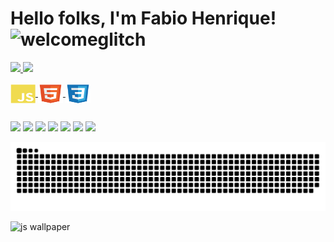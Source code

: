 # Hello folks, I'm Fabio Henrique! ![welcomeglitch](https://user-images.githubusercontent.com/84535296/129428830-14dbb119-7467-402c-82bc-202bfd435fdf.gif)
<div>
  <a href="https://github.com/fabiolhen">
  <img height="180em" src="https://github-readme-stats.vercel.app/api?username=fabiolhen&show_icons=true&theme=highcontrast&include_all_commits=true&count_private=true"/>
  <img height="180em" src="https://github-readme-stats.vercel.app/api/top-langs/?username=fabiolhen&layout=compact&langs_count=7&theme=radical"/>
</div>

<div style="display: inline_block"><br>
  <img align="center" alt="Fabio-Js" height="30" width="40" src="https://raw.githubusercontent.com/devicons/devicon/master/icons/javascript/javascript-plain.svg">
  <img align="center" alt="Fabio-HTML" height="30" width="40" src="https://raw.githubusercontent.com/devicons/devicon/master/icons/html5/html5-original.svg">
  <img align="center" alt="Fabio-CSS" height="30" width="40" src="https://raw.githubusercontent.com/devicons/devicon/master/icons/css3/css3-original.svg">
</div>
  
  ##
  
<div>
  <a href="https://www.youtube.com/channel/UCzDW4k9U7t3pITYdPCm_nDw" target="_blank"><img src="https://img.shields.io/badge/YouTube-FF0000?style=for-the-badge&logo=youtube&logoColor=white" target="_blank"></a>
  <a href="https://www.instagram.com/fabiolhen/" target="_blank"><img src="https://img.shields.io/badge/-Instagram-%23E4405F?style=for-the-badge&logo=instagram&logoColor=white" target="_blank"></a>
  <a href="https://discord.gg/!<Fabio/>#2372" target="_blank"><img src="https://img.shields.io/badge/Discord-7289DA?style=for-the-badge&logo=discord&logoColor=white" target="_blank"></a> 
  <a href="https://www.linkedin.com/in/fabio-henrique-55ba2a176/" target="_blank"><img src="https://img.shields.io/badge/-LinkedIn-%230077B5?style=for-the-badge&logo=linkedin&logoColor=white" target="_blank"></a>
  <a href="https://www.playstation.com/pt-br/" target="_blank"><img src="https://img.shields.io/badge/PlayStation-003791?style=for-the-badge&logo=playstation&logoColor=white" target="_blank"></a>
  <a href="https://www.coingecko.com/en/coins/bitcoin" target="_blank"><img src="https://img.shields.io/badge/Bitcoin-000000?style=for-the-badge&logo=bitcoin&logoColor=white" target="_blank"></a>
  <a href="https://open.spotify.com/" target="_blank"><img src="https://img.shields.io/badge/Spotify-1ED760?&style=for-the-badge&logo=spotify&logoColor=white" target="_blank"></a>
</div>  
  
![Snake animation](https://github.com/fabiolhen/fabiolhen/blob/output/github-contribution-grid-snake.svg)  
  
![js wallpaper](https://user-images.githubusercontent.com/84535296/129431654-63535273-8fe2-4385-a854-ef2021f6fef5.jpeg)

<!---
fabiolhen/fabiolhen is a ✨ special ✨ repository because its `README.md` (this file) appears on your GitHub profile.
You can click the Preview link to take a look at your changes.
--->
